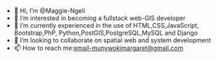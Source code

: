 - 👋 Hi, I’m @Maggie-Ngeli
- 👀 I’m interested in becoming a fullstack web-GIS developer
- 🌱 I’m currently experienced in the use of HTML,CSS,JavaScript, Bootstrap,PhP, Python,PostGIS,PostgreSQL,MySQL and Django
- 💞️ I’m looking to collaborate on spatial web and system development
- 📫 How to reach me:email-munywokimargaret@gmail.com

<!---
Maggie-Ngeli/Maggie-Ngeli is a ✨ special ✨ repository because its `README.md` (this file) appears on your GitHub profile.
You can click the Preview link to take a look at your changes.ySQL
--->
